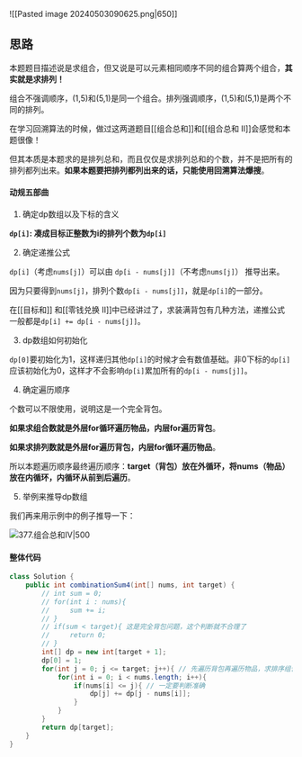 ![[Pasted image 20240503090625.png|650]]

## 思路

本题题目描述说是求组合，但又说是可以元素相同顺序不同的组合算两个组合，**其实就是求排列！**

组合不强调顺序，(1,5)和(5,1)是同一个组合。排列强调顺序，(1,5)和(5,1)是两个不同的排列。

在学习回溯算法的时候，做过这两道题目[[组合总和]]和[[组合总和 II]]会感觉和本题很像！

但其本质是本题求的是排列总和，而且仅仅是求排列总和的个数，并不是把所有的排列都列出来。**如果本题要把排列都列出来的话，只能使用回溯算法爆搜**。

#### 动规五部曲

1. 确定dp数组以及下标的含义

**`dp[i]`: 凑成目标正整数为i的排列个数为`dp[i]`**

2. 确定递推公式

`dp[i]`（考虑`nums[j]`）可以由 `dp[i - nums[j]]`（不考虑`nums[j]`） 推导出来。

因为只要得到`nums[j]`，排列个数`dp[i - nums[j]]`，就是`dp[i]`的一部分。

在[[目标和]] 和[[零钱兑换 II]]中已经讲过了，求装满背包有几种方法，递推公式一般都是`dp[i] += dp[i - nums[j]]`。

3. dp数组如何初始化

`dp[0]`要初始化为1，这样递归其他`dp[i]`的时候才会有数值基础。非0下标的`dp[i]`应该初始化为0，这样才不会影响`dp[i]`累加所有的`dp[i - nums[j]]`。

4. 确定遍历顺序

个数可以不限使用，说明这是一个完全背包。

**如果求组合数就是外层for循环遍历物品，内层for遍历背包**。

**如果求排列数就是外层for遍历背包，内层for循环遍历物品**。

所以本题遍历顺序最终遍历顺序：**target（背包）放在外循环，将nums（物品）放在内循环，内循环从前到后遍历**。

5. 举例来推导dp数组

我们再来用示例中的例子推导一下：

![377.组合总和Ⅳ|500](https://code-thinking-1253855093.file.myqcloud.com/pics/20230310000625.png)

#### 整体代码

```java
class Solution {
    public int combinationSum4(int[] nums, int target) {
        // int sum = 0;
        // for(int i : nums){
        //     sum += i;
        // }
        // if(sum < target){ 这是完全背包问题，这个判断就不合理了
        //     return 0;
        // }
        int[] dp = new int[target + 1];
        dp[0] = 1;
        for(int j = 0; j <= target; j++){ // 先遍历背包再遍历物品，求排序组合问题
            for(int i = 0; i < nums.length; i++){
                if(nums[i] <= j){ // 一定要判断准确
                    dp[j] += dp[j - nums[i]];
                }
            }
        }
        return dp[target];  
    }
}
```
